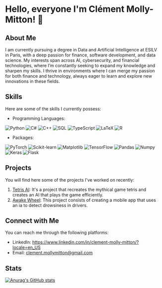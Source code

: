 # Hello, everyone I'm Clément Molly-Mitton! 👋

## About Me

I am currently pursuing a degree in Data and Artificial Intelligence at ESILV in Paris, with a deep passion for finance, software development, and data science. My interests span across AI, cybersecurity, and financial technologies, where I’m constantly seeking to expand my knowledge and sharpen my skills. I thrive in environments where I can merge my passion for both finance and technology, always eager to learn and explore new innovations in these fields.

## Skills

Here are some of the skills I currently possess:

- Programming Languages:

![Python](https://img.shields.io/badge/-Python-black?logo=python&logoColor=white)
![C#](https://img.shields.io/badge/-C%23-green?logo=c-sharp&logoColor=white)
![C++](https://img.shields.io/badge/-C++-orange?logo=cplusplus&logoColor=white)
![SQL](https://img.shields.io/badge/-SQL-4479A1?logo=mysql&logoColor=white)
![TypeScript](https://img.shields.io/badge/typescript-blue?logo=typescript&logoColor=white)
![LaTeX](https://img.shields.io/badge/latex-%23008080?logo=latex&logoColor=white)
![R](https://img.shields.io/badge/r-%23276DC3.svg?logo=r&logoColor=white)

- Packages:

![PyTorch](https://img.shields.io/badge/-PyTorch-EE4C2C?logo=pytorch&logoColor=white)
![Scikit-learn](https://img.shields.io/badge/-Scikit--learn-F7931A?logo=scikit-learn&logoColor=white)
![Matplotlib](https://img.shields.io/badge/Matplotlib-%23ffffff?logo=Matplotlib&logoColor=black)
![TensorFlow](https://img.shields.io/badge/-TensorFlow-FFC107?logo=tensorflow&logoColor=white)
![Pandas](https://img.shields.io/badge/-Pandas-007396?logo=pandas&logoColor=white)
![Numpy](https://img.shields.io/badge/-Numpy-013243?&logo=NumPy&logoColor=white)
![Keras](https://img.shields.io/badge/-Keras-red?logo=keras&logoColor=white)
![Flask](https://img.shields.io/badge/Flask-000000?logo=Flask&logoColor=white)

## Projects

You will find here some of the projects I've worked on recently:

1. [Tetris AI](https://github.com/Bliights/Tetris-AI): It's a project that recreates the mythical game tetris and creates an AI that plays the game efficiently.
2. [Awake Wheel](https://github.com/Bliights/Awake-Wheel): This project consists of creating a mobile app that uses an ia to detect drowsiness in drivers.

## Connect with Me

You can reach me through the following platforms:

- LinkedIn: https://www.linkedin.com/in/clement-molly-mitton/?locale=en_US
- Email: clement.mollymitton@gmail.com

## Stats

[![Anurag's GitHub stats](https://github-readme-stats.anuraghazra1.vercel.app/api?username=Bliights&show_icons=true&line_height=27&include_all_commits=true)](https://github.com/anuraghazra/github-readme-stats)
